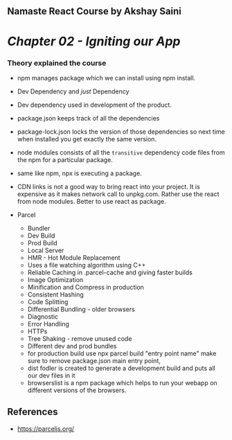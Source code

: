 ## Namaste React Course by Akshay Saini

# _Chapter 02 - Igniting our App_

### Theory explained the course

- npm manages package which we can install using npm install.
- Dev Dependency and _just_ Dependency
- Dev dependency used in development of the product.
- package.json keeps track of all the dependencies
- package-lock.json locks the version of those dependencies so next time when installed you get exactly the same version.
- node modules consists of all the `transitive` dependency code files from the npm for a particular package.
- same like npm, npx is executing a package.
- CDN links is not a good way to bring react into your project. It is expensive as it makes network call to unpkg.com. Rather use the react from node modules. Better to use react as package.

- Parcel
  - Bundler
  - Dev Build
  - Prod Build
  - Local Server
  - HMR - Hot Module Replacement
  - Uses a file watching algorithm using C++
  - Reliable Caching in .parcel-cache and giving faster builds
  - Image Optimization
  - Minification and Compress in production
  - Consistent Hashing
  - Code Splitting
  - Differential Bundling - older browsers
  - Diagnostic
  - Error Handling
  - HTTPs
  - Tree Shaking - remove unused code
  - Different dev and prod bundles
  - for production build use npx parcel build "entry point name" make sure to remove package.json main entry point,
  - dist fodler is created to generate a development build and puts all our dev files in it
  - browserslist is a npm package which helps to run your webapp on different versions of the browsers.

## References

- https://parceljs.org/
